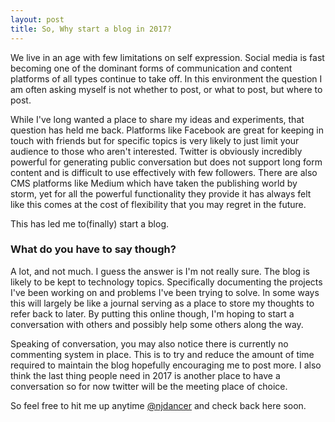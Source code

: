 ```yaml
---
layout: post
title: So, Why start a blog in 2017?
---
```

We live in an age with few limitations on self expression. Social media is fast becoming one of the dominant forms of communication and content platforms of all types continue to take off. In this environment the question I am often asking myself is not whether to post, or what to post, but where to post.

While I've long wanted a place to share my ideas and experiments, that question has held me back. Platforms like Facebook are great for keeping in touch with friends but for specific topics is very likely to just limit your audience to those who aren't interested. Twitter is obviously incredibly powerful for generating public conversation but does not support long form content and is difficult to use effectively with few followers. There are also CMS platforms like Medium which have taken the publishing world by storm, yet for all the powerful functionality they provide it has always felt like this comes at the cost of flexibility that you may regret in the future.

This has led me to(finally) start a blog.


### What do you have to say though?

A lot, and not much. I guess the answer is I'm not really sure. The blog is likely to be kept to technology topics. Specifically documenting the projects I've been working on and problems I've been trying to solve. In some ways this will largely be like a journal serving as a place to store my thoughts to refer back to later. By putting this online though, I'm hoping to start a conversation with others and possibly help some others along the way.

Speaking of conversation, you may also notice there is currently no commenting system in place. This is to try and reduce the amount of time required to maintain the blog hopefully encouraging me to post more. I also think the last thing people need in 2017 is another place to have a conversation so for now twitter will be the meeting place of choice.

So feel free to hit me up anytime [@njdancer](https://twitter.com/nj_dancer) and check back here soon.
